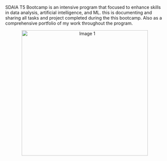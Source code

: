 SDAIA T5 Bootcamp is an intensive program that focused to enhance skills in data analysis, artificial intelligence, and ML. this is documenting and sharing all tasks and project completed during the this bootcamp. Also as a comprehensive portfolio of my work throughout the program.

<p align="center">
  <img src="https://encrypted-tbn0.gstatic.com/images?q=tbn:ANd9GcTjd3oVUHxKuESg6bmFkmd-4X4Zia6vty8ycQ&s" alt="Image 1" width="400"/>
</p>


